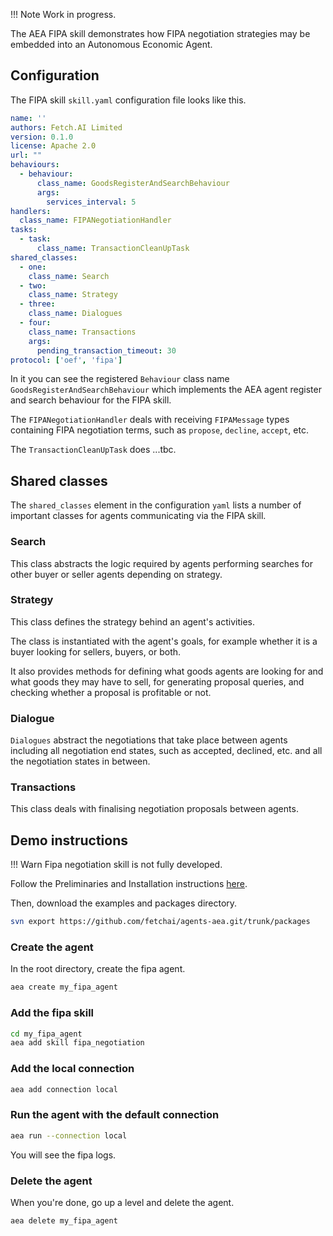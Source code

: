 !!!	Note
	Work in progress.

The AEA FIPA skill demonstrates how FIPA negotiation strategies may be embedded into an Autonomous Economic Agent.

## Configuration

The FIPA skill `skill.yaml` configuration file looks like this.

``` yaml
name: ''
authors: Fetch.AI Limited
version: 0.1.0
license: Apache 2.0
url: ""
behaviours:
  - behaviour:
      class_name: GoodsRegisterAndSearchBehaviour
      args:
        services_interval: 5
handlers:
  class_name: FIPANegotiationHandler
tasks:
  - task:
      class_name: TransactionCleanUpTask
shared_classes:
  - one:
    class_name: Search
  - two:
    class_name: Strategy
  - three:
    class_name: Dialogues
  - four:
    class_name: Transactions
    args:
      pending_transaction_timeout: 30
protocol: ['oef', 'fipa']
```

In it you can see the registered `Behaviour` class name `GoodsRegisterAndSearchBehaviour` which implements the AEA agent register and search behaviour for the FIPA skill.

The `FIPANegotiationHandler` deals with receiving `FIPAMessage` types containing FIPA negotiation terms, such as `propose`, `decline`, `accept`, etc.

The `TransactionCleanUpTask` does ...tbc.

## Shared classes

The `shared_classes` element in the configuration `yaml` lists a number of important classes for agents communicating via the FIPA skill.

### Search

This class abstracts the logic required by agents performing searches for other buyer or seller agents depending on strategy.

### Strategy

This class defines the strategy behind an agent's activities.

The class is instantiated with the agent's goals, for example whether it is a buyer looking for sellers, buyers, or both.

It also provides methods for defining what goods agents are looking for and what goods they may have to sell, for generating proposal queries, and checking whether a proposal is profitable or not.

### Dialogue

`Dialogues` abstract the negotiations that take place between agents including all negotiation end states, such as accepted, declined, etc. and all the negotiation states in between.

### Transactions

This class deals with finalising negotiation proposals between agents.




## Demo instructions

!!!	Warn
	Fipa negotiation skill is not fully developed.


Follow the Preliminaries and Installation instructions <a href="../quickstart" target=_blank>here</a>.


Then, download the examples and packages directory.
``` bash
svn export https://github.com/fetchai/agents-aea.git/trunk/packages
```

### Create the agent
In the root directory, create the fipa agent.
``` bash
aea create my_fipa_agent
```


### Add the fipa skill 
``` bash
cd my_fipa_agent
aea add skill fipa_negotiation
```

### Add the local connection
``` bash
aea add connection local
```

### Run the agent with the default connection

``` bash
aea run --connection local
```

You will see the fipa logs.

<!--
<center>![FIPA logs](assets/gym-training.png)</center>
-->

### Delete the agent

When you're done, go up a level and delete the agent.

``` bash
aea delete my_fipa_agent
```


<br/>